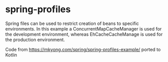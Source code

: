 # spring-profiles

Spring files can be used to restrict creation of beans to specific environments. In this example a ConcurrentMapCacheManager is used for the development environment, whereas EhCacheCacheManage is used for the production environment.

Code from https://mkyong.com/spring/spring-profiles-example/ ported to Kotlin
